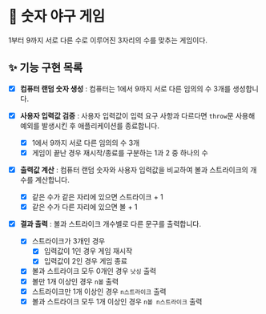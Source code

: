 # 📝 숫자 야구 게임

1부터 9까지 서로 다른 수로 이루어진 3자리의 수를 맞추는 게임이다.

## ✨ 기능 구현 목록

- [x] **컴퓨터 랜덤 숫자 생성** : 컴퓨터는 1에서 9까지 서로 다른 임의의 수 3개를 생성합니다.

- [x] **사용자 입력값 검증** : 사용자 입력값이 입력 요구 사항과 다르다면 `throw`문 사용해 예외를 발생시킨 후 애플리케이션를 종료합니다.

  - [x] 1에서 9까지 서로 다른 임의의 수 3개
  - [x] 게임이 끝난 경우 재시작/종료를 구분하는 1과 2 중 하나의 수

- [x] **출력값 계산** : 컴퓨터 랜덤 숫자와 사용자 입력값을 비교하여 볼과 스트라이크의 개수를 계산합니다.

  - [x] 같은 수가 같은 자리에 있으면 스트라이크 + 1
  - [x] 같은 수가 다른 자리에 있으면 볼 + 1

- [x] **결과 출력** : 볼과 스트라이크 개수별로 다른 문구를 출력합니다.
  - [x] 스트라이크가 3개인 경우
    - [x] 입력값이 1인 경우 게임 재시작
    - [x] 입력값이 2인 경우 게임 종료
  - [x] 볼과 스트라이크 모두 0개인 경우 `낫싱` 출력
  - [x] 볼만 1개 이상인 경우 `n볼` 출력
  - [x] 스트라이크만 1개 이상인 경우 `n스트라이크` 출력
  - [x] 볼과 스트라이크 모두 1개 이상인 경우 `n볼 n스트라이크` 출력
